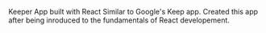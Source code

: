 Keeper App built with React
Similar to Google's Keep app.
Created this app after being inroduced to the fundamentals of React developement.
